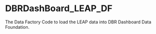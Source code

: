 # DBRDashBoard_LEAP_DF
The Data Factory Code to load the LEAP data into DBR Dashboard Data Foundation.
